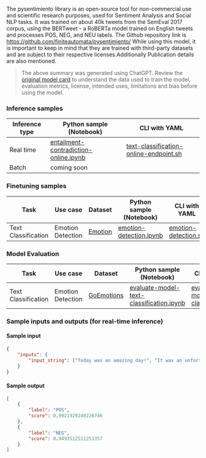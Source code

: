 The pysentimiento library is an open-source tool for non-commercial use and scientific research purposes, used for Sentiment Analysis and Social NLP tasks. It was trained on about 40k tweets from the SemEval 2017 corpus, using the BERTweet - a RoBERTa model trained on English tweets and processes POS, NEG, and NEU labels. The Github repository link is https://github.com/finiteautomata/pysentimiento/  While using this model, it is important to keep in mind that they are trained with third-party datasets and are subject to their respective licenses.Additionally Publication details are also mentioned.

> The above summary was generated using ChatGPT. Review the [original model card](https://huggingface.co/finiteautomata/bertweet-base-sentiment-analysis) to understand the data used to train the model, evaluation metrics, license, intended uses, limitations and bias before using the model.

### Inference samples

Inference type|Python sample (Notebook)|CLI with YAML
|--|--|--|
Real time|[entailment-contradiction-online.ipynb](https://aka.ms/azureml-infer-online-sdk-text-classification)|[text-classification-online-endpoint.sh](https://aka.ms/azureml-infer-online-cli-text-classification)
Batch | coming soon


### Finetuning samples

Task|Use case|Dataset|Python sample (Notebook)|CLI with YAML
|---|--|--|--|--|
Text Classification|Emotion Detection|[Emotion](https://huggingface.co/datasets/dair-ai/emotion)|[emotion-detection.ipynb](https://aka.ms/azureml-ft-sdk-emotion-detection)|[emotion-detection.sh](https://aka.ms/azureml-ft-cli-emotion-detection)


### Model Evaluation

| Task                | Use case          | Dataset                                                   | Python sample (Notebook)                                                                        | CLI with YAML                                                                                 |
|---------------------|-------------------|-----------------------------------------------------------|-------------------------------------------------------------------------------------------------|-----------------------------------------------------------------------------------------------|
| Text Classification | Emotion Detection | [GoEmotions](https://huggingface.co/datasets/go_emotions) | [evaluate-model-text-classification.ipynb](https://aka.ms/azureml-eval-sdk-text-classification) | [evaluate-model-text-classification.yml](https://aka.ms/azureml-eval-cli-text-classification) |


### Sample inputs and outputs (for real-time inference)

#### Sample input
```json
{
    "inputs": {
        "input_string": ["Today was an amazing day!", "It was an unfortunate series of events."]
    }
}
```

#### Sample output
```json
[
    {
        "label": "POS",
        "score": 0.9921929240226746
    },
    {
        "label": "NEG",
        "score": 0.9493512511253357
    }
]
```
